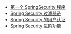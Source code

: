 
- [第一个 SpringSecurity 程序](./demo01.md)
- [Spring Security 过滤器链](./demo02.md)
- [Spring Security 的用户认证](./demo03.md)
- [Spring Security 进阶功能](./demo04.md)
